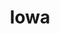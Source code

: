 ---
title: "Iowa"
hashtag: iowa
borders:
  - Illinois
  - Missouri
  - Minnesota
  - Nebraska
  - South Dakota
  - Wisconsin
tags:
  - State
  - United States
---